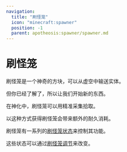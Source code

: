 ```yaml
---
navigation:
  title: "刷怪笼"
  icon: "minecraft:spawner"
  position: -1
  parent: apotheosis:spawner/spawner.md
---
```


# 刷怪笼

<Color id="blue">刷怪笼</Color>是一个神奇的方块，可以从虚空中输送实体。

但你已经了解了，所以让我们开始新的东西。

在神化中，刷怪笼可以用<Color id="blue">精准采集</Color>拾取。

以这种方式获得刷怪笼会带来额外的耐久消耗。

刷怪笼有一系列的[刷怪笼状态](./stats.md)来控制其功能。

这些状态可以通过[刷怪笼调节](./modifiers.md)来改变。

